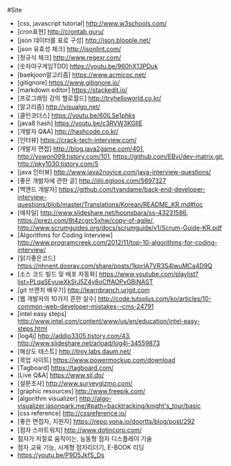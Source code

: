 #Site

- [css, javascript tutorial] http://www.w3schools.com/
- [cron표현] http://crontab.guru/
- [json 데이터를 표로 구성] http://json.bloople.net/
- [json 유효성 체크] http://jsonlint.com/
- [정규식 체크] http://www.regexr.com/
- [숫자야구게임TDD] https://youtu.be/960hX13PDuk
- [baekjoon알고리즘] https://www.acmicpc.net/
- [gitignore] https://www.gitignore.io/
- [markdown editor] https://stackedit.io/
- [프로그래밍 강의 헬로월드] http://tryhelloworld.co.kr/
- [알고리즘] http://visualgo.net/
- [클린코더스] https://youtu.be/60lLSe1phks
- [java8 hash] https://youtu.be/c3RVW3KGIIE
- [개발자 Q&A] http://hashcode.co.kr/
- [인터뷰] https://crack-tech-interview.com/
- [개발자 면접] http://blog.java2game.com/401, http://yowon009.tistory.com/101, https://github.com/EBvi/dev-matrix.git, http://pky1030.tistory.com/5
- [java 인터뷰] http://www.java2novice.com/java-interview-questions/  
- [좋은 개발자에 관한 글] http://iilii.egloos.com/5697327
- [백앤드 개발자] https://github.com/tvandame/back-end-developer-interview-questions/blob/master/Translations/Korean/README_KR.md#toc
- [애자일] http://www.slideshare.net/hoonsbara/ss-43231586, https://prezi.com/8t4zcgrc5xhw/copy-of-agile/, http://www.scrumguides.org/docs/scrumguide/v1/Scrum-Guide-KR.pdf 
- [Algorithms for Coding Interview] http://www.programcreek.com/2012/11/top-10-algorithms-for-coding-interview/
- [읽기좋은코드] https://nhnent.dooray.com/share/posts/1kprIA7VR3S4lwuMCa4D9Q
- [소스 코드 빌드 및 배포 자동화] https://www.youtube.com/playlist?list=PLqaSEyuwXkSrJ5Z4y8oCffAOPvGBiNAST
- [git 브랜치 배우기] http://learnbranch.urigit.com
- [웹 개발자의 10가지 흔한 실수] http://code.tutsplus.com/ko/articles/10-common-web-developer-mistakes--cms-24791
- [intel easy steps] http://www.intel.com/content/www/us/en/education/intel-easy-steps.html
- [log4j] http://addio3305.tistory.com/43, http://www.slideshare.net/arload/log4j-34559873
- [해상도 테스트] http://troy.labs.daum.net/
- [목업 사이트] https://www.powermockup.com/download
- [Tagboard] https://tagboard.com/
- [Live Q&A] https://www.sli.do/
- [설문조사] http://www.surveygizmo.com/
- [graphic resources] http://www.freepik.com/
- [algorithm visualizer] http://algo-visualizer.jasonpark.me/#path=backtracking/knight's_tour/basic
- [css reference] http://cssreference.io/
- [좋은 면접자, 지원자] https://repo.yona.io/doortts/blog/post/292
- [점자 스마트워치] http://www.dotincorp.com/
 - 점자가 저절로 움직이는, 능동형 점자 디스플레이 기술
 - 점자 교육 기능, 시계형 점자리더기, E-BOOK 리딩
 - https://youtu.be/P9D5JkfS_Ds

